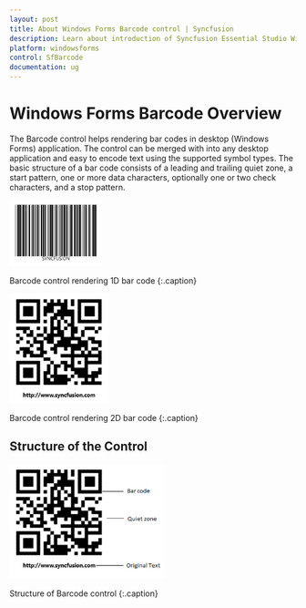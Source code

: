 ```yaml
---
layout: post
title: About Windows Forms Barcode control | Syncfusion
description: Learn about introduction of Syncfusion Essential Studio Windows Forms Barcode control and more details.
platform: windowsforms
control: SfBarcode
documentation: ug
---
```


# Windows Forms Barcode Overview

The Barcode control helps rendering bar codes in desktop (Windows Forms) application. The control can be merged with into any desktop application and easy to encode text using the supported symbol types. The basic structure of a bar code consists of a leading and trailing quiet zone, a start pattern, one or more data characters, optionally one or two check characters, and a stop pattern. 

![Barcode control rendering one dimensional bar code](Overview_images/windowsforms-barcode-overview.png)

Barcode control rendering 1D bar code
{:.caption}


![Barcode control rendering two dimensional bar code](Overview_images/windowsforms-barcode.png)


Barcode control rendering 2D bar code
{:.caption}

## Structure of the Control

![Structure of BarCode](Overview_images/windowsforms-barcode-structure.png)

Structure of Barcode control
{:.caption}
